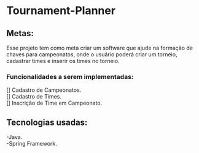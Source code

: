 # Tournament-Planner
## Metas: 
  Esse projeto tem como meta criar um software que ajude na formação de chaves  para campeonatos, onde o usuário poderá criar um torneio, 
cadastrar times e inserir os times no torneio.

### Funcionalidades a serem implementadas:
[] Cadastro de Campeonatos.                               
[] Cadastro de Times.                 
[] Inscrição de Time em Campeonato.

## Tecnologias usadas:
 -Java.                          
 -Spring Framework.
